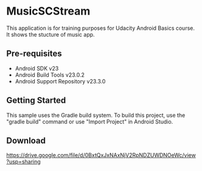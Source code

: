 # MusicSCStream
This application is for training purposes for Udacity Android Basics course. It shows the stucture of music app.

## Pre-requisites

* Android SDK v23
* Android Build Tools v23.0.2
* Android Support Repository v23.3.0

## Getting Started

This sample uses the Gradle build system. To build this project, use the "gradle build" command or use "Import Project" in Android Studio.

## Download

https://drive.google.com/file/d/0BxtQxJxNAxNjV2RpNDZUWDNOeWc/view?usp=sharing
